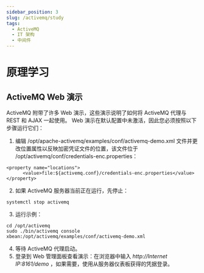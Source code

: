 ```yaml
---
sidebar_position: 3
slug: /activemq/study
tags:
  - ActiveMQ 
  - IT 架构
  - 中间件
---
```


# 原理学习

## ActiveMQ Web 演示

ActiveMQ 附带了许多 Web 演示，这些演示说明了如何将 ActiveMQ 代理与 REST 和 AJAX 一起使用。 Web 演示在默认配置中未激活，因此您必须按照以下步骤运行它们：

1. 编辑 /opt/apache-activemq/examples/conf/activemq-demo.xml 文件并更改位置属性以反映加密凭证文件的位置，该文件位于 /opt/activemq/conf/credentials-enc.properties：

  ```shell
  <property name="locations">
        <value>file:${activemq.conf}/credentials-enc.properties</value>
  </property>
  ```

2. 如果 ActiveMQ 服务器当前正在运行，先停止：
   
  ```shell
  systemctl stop activemq
  ```

3. 运行示例：
   
  ```shell
  cd /opt/activemq
  sudo ./bin/activemq console xbean:/opt/activemq/examples/conf/activemq-demo.xml
  ```

4. 等待 ActiveMQ 代理启动。
5. 登录到 Web 管理面板查看演示：在浏览器中输入 *http://Internet IP:8161/demo* ，如果需要，使用从服务器仪表板获得的凭据登录。